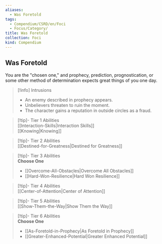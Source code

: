 ```yaml
---
aliases:
  - Was Foretold
tags:
  - Compendium/CSRD/en/Foci
  - Focus/Category/
title: Was Foretold
collection: Foci
kind: Compendium
---
```

## Was Foretold  
You are the "chosen one," and prophecy, prediction, prognostication, or some other method of determination expects great things of you one day.  

>[!info] Intrusions  
>- An enemy described in prophecy appears.  
>- Unbelievers threaten to ruin the moment.  
>- The character gains a reputation in outside circles as a fraud.  


>[!tip]- Tier 1 Abilities  
> [[Interaction-Skills|Interaction Skills]]  
> [[Knowing|Knowing]]  


>[!tip]- Tier 2 Abilities  
> [[Destined-for-Greatness|Destined for Greatness]]  


>[!tip]- Tier 3 Abilities  
> **Choose One**  
>- [[Overcome-All-Obstacles|Overcome All Obstacles]]  
>- [[Hard-Won-Resilience|Hard Won Resilience]]  


>[!tip]- Tier 4 Abilities  
> [[Center-of-Attention|Center of Attention]]  


>[!tip]- Tier 5 Abilities  
> [[Show-Them-the-Way|Show Them the Way]]  


>[!tip]- Tier 6 Abilities  
> **Choose One**  
>- [[As-Foretold-in-Prophecy|As Foretold in Prophecy]]  
>- [[Greater-Enhanced-Potential|Greater Enhanced Potential]]